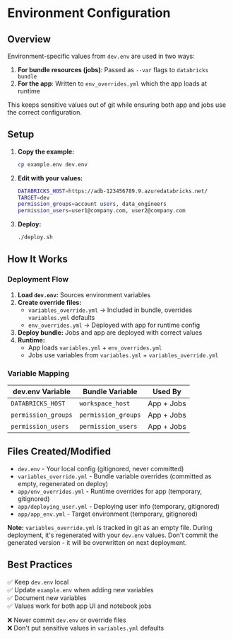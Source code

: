 # Environment Configuration

## Overview

Environment-specific values from `dev.env` are used in two ways:
1. **For bundle resources (jobs)**: Passed as `--var` flags to `databricks bundle`
2. **For the app**: Written to `env_overrides.yml` which the app loads at runtime

This keeps sensitive values out of git while ensuring both app and jobs use the correct configuration.

## Setup

1. **Copy the example:**
   ```bash
   cp example.env dev.env
   ```

2. **Edit with your values:**
   ```bash
   DATABRICKS_HOST=https://adb-123456789.9.azuredatabricks.net/
   TARGET=dev
   permission_groups=account users, data_engineers
   permission_users=user1@company.com, user2@company.com
   ```

3. **Deploy:**
   ```bash
   ./deploy.sh
   ```

## How It Works

### Deployment Flow

1. **Load `dev.env`:** Sources environment variables
2. **Create override files:**
   - `variables_override.yml` → Included in bundle, overrides `variables.yml` defaults
   - `env_overrides.yml` → Deployed with app for runtime config
3. **Deploy bundle:** Jobs and app are deployed with correct values
4. **Runtime:**
   - App loads `variables.yml` + `env_overrides.yml`
   - Jobs use variables from `variables.yml` + `variables_override.yml`

### Variable Mapping

| dev.env Variable | Bundle Variable | Used By |
|-----------------|-----------------|---------|
| `DATABRICKS_HOST` | `workspace_host` | App + Jobs |
| `permission_groups` | `permission_groups` | App + Jobs |
| `permission_users` | `permission_users` | App + Jobs |

## Files Created/Modified

- `dev.env` - Your local config (gitignored, never committed)
- `variables_override.yml` - Bundle variable overrides (committed as empty, regenerated on deploy)
- `app/env_overrides.yml` - Runtime overrides for app (temporary, gitignored)
- `app/deploying_user.yml` - Deploying user info (temporary, gitignored)
- `app/app_env.yml` - Target environment (temporary, gitignored)

**Note:** `variables_override.yml` is tracked in git as an empty file. During deployment, it's regenerated with your `dev.env` values. Don't commit the generated version - it will be overwritten on next deployment.

## Best Practices

✅ Keep `dev.env` local  
✅ Update `example.env` when adding new variables  
✅ Document new variables  
✅ Values work for both app UI and notebook jobs

❌ Never commit `dev.env` or override files  
❌ Don't put sensitive values in `variables.yml` defaults

